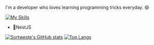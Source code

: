 I'm a developer who loves learning programming tricks everyday. :smile: 

[![My Skills](https://skills.thijs.gg/icons?i=js,ts,html,tailwind,react,nextjs,mongodb,git,docker)](https://skills.thijs.gg)

- 🌱NestJS

[![Sortweste's GitHub stats](https://github-readme-stats.vercel.app/api?username=sortweste)](https://github.com/anuraghazra/github-readme-stats)
[![Top Langs](https://github-readme-stats.vercel.app/api/top-langs/?username=sortweste&layout=compact&theme=dracula)](https://github.com/anuraghazra/github-readme-stats)
